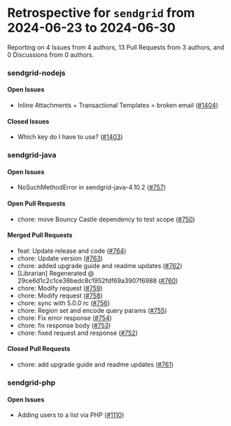 # Retrospective for `sendgrid` from 2024-06-23 to 2024-06-30

Reporting on 4 Issues from 4 authors, 13 Pull Requests from 3 authors, and 0 Discussions from 0 authors.


### sendgrid-nodejs

#### Open Issues

- Inline Attachments + Transactional Templates = broken email ([#1404](https://github.com/sendgrid/sendgrid-nodejs/issues/1404))

#### Closed Issues

- Which key do I have to use? ([#1403](https://github.com/sendgrid/sendgrid-nodejs/issues/1403))

### sendgrid-java

#### Open Issues

- NoSuchMethodError in sendgrid-java-4.10.2 ([#757](https://github.com/sendgrid/sendgrid-java/issues/757))

#### Open Pull Requests

- chore: move Bouncy Castle dependency to test scope ([#750](https://github.com/sendgrid/sendgrid-java/pull/750))

#### Merged Pull Requests

- feat: Update release and code ([#764](https://github.com/sendgrid/sendgrid-java/pull/764))
- chore: Update version ([#763](https://github.com/sendgrid/sendgrid-java/pull/763))
- chore: added upgrade guide and readme updates ([#762](https://github.com/sendgrid/sendgrid-java/pull/762))
- [Librarian] Regenerated @ 29ce6d1c2c1ce36bedc8c1952fdf69a3907f6988 ([#760](https://github.com/sendgrid/sendgrid-java/pull/760))
- chore: Modify request ([#759](https://github.com/sendgrid/sendgrid-java/pull/759))
- chore: Modify request ([#758](https://github.com/sendgrid/sendgrid-java/pull/758))
- chore: sync with 5.0.0 rc ([#756](https://github.com/sendgrid/sendgrid-java/pull/756))
- chore: Region set and encode query params ([#755](https://github.com/sendgrid/sendgrid-java/pull/755))
- chore: Fix error response ([#754](https://github.com/sendgrid/sendgrid-java/pull/754))
- chore: fix response body ([#753](https://github.com/sendgrid/sendgrid-java/pull/753))
- chore: fixed request and response ([#752](https://github.com/sendgrid/sendgrid-java/pull/752))

#### Closed Pull Requests

- chore: add upgrade guide and readme updates ([#761](https://github.com/sendgrid/sendgrid-java/pull/761))

### sendgrid-php

#### Open Issues

- Adding users to a list via PHP ([#1110](https://github.com/sendgrid/sendgrid-php/issues/1110))